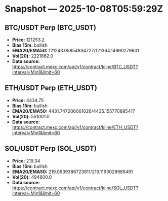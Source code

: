 # Snapshot — 2025-10-08T05:59:29Z

## BTC/USDT Perp (BTC_USDT)
- **Price:** 121253.2
- **Bias 15m:** bullish
- **EMA20/EMA50:** 121243.05854834727/121364.14990279601
- **Vol(20):** 2221862.0
- **Data source:** https://contract.mexc.com/api/v1/contract/kline/BTC_USDT?interval=Min1&limit=60

## ETH/USDT Perp (ETH_USDT)
- **Price:** 4434.75
- **Bias 15m:** bullish
- **EMA20/EMA50:** 4431.747206061026/4435.155770895417
- **Vol(20):** 551001.0
- **Data source:** https://contract.mexc.com/api/v1/contract/kline/ETH_USDT?interval=Min1&limit=60

## SOL/USDT Perp (SOL_USDT)
- **Price:** 219.34
- **Bias 15m:** bullish
- **EMA20/EMA50:** 219.0639386723811/219.1193028985491
- **Vol(20):** 494800.0
- **Data source:** https://contract.mexc.com/api/v1/contract/kline/SOL_USDT?interval=Min1&limit=60
